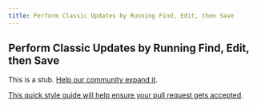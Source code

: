 ```yaml
---
title: Perform Classic Updates by Running Find, Edit, then Save
---
```

## Perform Classic Updates by Running Find, Edit, then Save

This is a stub. <a href='https://github.com/freecodecamp/guides/tree/master/src/pages/certifications/apis-and-microservices/mongodb-and-mongoose/perform-classic-updates-by-running-find-edit-then-save/index.md' target='_blank' rel='nofollow'>Help our community expand it</a>.

<a href='https://github.com/freecodecamp/guides/blob/master/README.md' target='_blank' rel='nofollow'>This quick style guide will help ensure your pull request gets accepted</a>.

<!-- The article goes here, in GitHub-flavored Markdown. Feel free to add YouTube videos, images, and CodePen/JSBin embeds  -->

